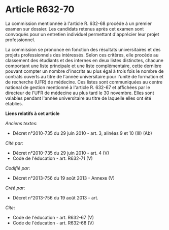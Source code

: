 # Article R632-70

La commission mentionnée à l'article R. 632-68 procède à un premier examen sur dossier. Les candidats retenus après cet
examen sont convoqués pour un entretien individuel permettant d'apprécier leur projet professionnel. 

La commission se prononce en fonction des résultats universitaires et des projets professionnels des intéressés. Selon ces
critères, elle procède au classement des étudiants et des internes en deux listes distinctes, chacune comportant une liste
principale et une liste complémentaire, cette dernière pouvant compter un nombre d'inscrits au plus égal à trois fois le
nombre de contrats ouverts au titre de l'année universitaire pour l'unité de formation et de recherche (UFR) de médecine. Ces
listes sont communiquées au centre national de gestion mentionné à l'article R. 632-67 et affichées par le directeur de l'UFR
de médecine au plus tard le 30 novembre. Elles sont valables pendant l'année universitaire au titre de laquelle elles ont été
établies.

**Liens relatifs à cet article**

_Anciens textes_:

  - Décret n°2010-735 du 29 juin 2010 - art. 3, alinéas 9 et 10 (III) (Ab)

_Cité par_:

  - Décret n°2010-735 du 29 juin 2010 - art. 4 (V)
  - Code de l'éducation - art. R632-71 (V)

_Codifié par_:

  - Décret n°2013-756 du 19 août 2013 -  Annexe (V)

_Créé par_:

  - Décret n°2013-756 du 19 août 2013 - art.

_Cite_:

  - Code de l'éducation - art. R632-67 (V)
  - Code de l'éducation - art. R632-68 (V)

